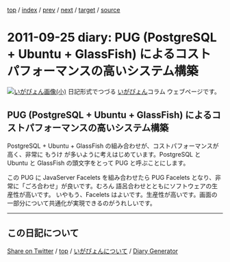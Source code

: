 [top](../index.html) 
 / [index](https://igapyon.github.io/diary/2011/index.html) 
 / [prev](https://igapyon.github.io/diary/2011/ig110923.html) 
 / [next](https://igapyon.github.io/diary/2011/ig111009.html) 
 / [target](https://igapyon.github.io/diary/2011/ig110925.html) 
 / [source](https://github.com/igapyon/diary/blob/gh-pages/2011/ig110925.html.src.md) 

2011-09-25 diary: PUG (PostgreSQL + Ubuntu + GlassFish) によるコストパフォーマンスの高いシステム構築
=====================================================================================================
[![いがぴょん画像(小)](https://igapyon.github.io/diary/images/iga200306s.jpg "いがぴょん")](https://igapyon.github.io/diary/memo/memoigapyon.html) 日記形式でつづる [いがぴょん](https://igapyon.github.io/diary/memo/memoigapyon.html)コラム ウェブページです。

## PUG (PostgreSQL + Ubuntu + GlassFish) によるコストパフォーマンスの高いシステム構築

PostgreSQL + Ubuntu + GlassFish の組み合わせが、コストパフォーマンスが高く、非常に もうけ が多いように考えはじめています。PostgreSQL と Ubuntu と GlassFish の頭文字をとって PUG と呼ぶことにします。

この PUG に JavaServer Facelets を組み合わせたら PUG Facelets となり、非常に「ごろ合わせ」が良いです。むろん 語呂合わせとともにソフトウェアの生産性が高いです。
いやもう、Facelets はよいです。生産性が高いです。画面の一部分について共通化が実現できるのがうれしいです。

----------------------------------------------------------------------------------------------------

## この日記について

[Share on Twitter](https://twitter.com/intent/tweet?hashtags=igapyon%2Cdiary%2C%E3%81%84%E3%81%8C%E3%81%B4%E3%82%87%E3%82%93&text=PUG+%28PostgreSQL+%2B+Ubuntu+%2B+GlassFish%29+%E3%81%AB%E3%82%88%E3%82%8B%E3%82%B3%E3%82%B9%E3%83%88%E3%83%91%E3%83%95%E3%82%A9%E3%83%BC%E3%83%9E%E3%83%B3%E3%82%B9%E3%81%AE%E9%AB%98%E3%81%84%E3%82%B7%E3%82%B9%E3%83%86%E3%83%A0%E6%A7%8B%E7%AF%89&url=https%3A%2F%2Figapyon.github.io%2Fdiary%2F2011%2Fig110925.html) / [top](../index.html) / [いがぴょんについて](https://igapyon.github.io/diary/memo/memoigapyon.html) / [Diary Generator](https://github.com/igapyon/igapyonv3)
